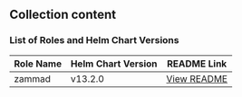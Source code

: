 ## Collection content
### List of Roles and Helm Chart Versions

| Role Name       | Helm Chart Version | README Link                                 |
| ---------       | ------------------ | ------------------------------------        |
| zammad         | v13.2.0            | [View README](roles/zammad/README.md)       |
